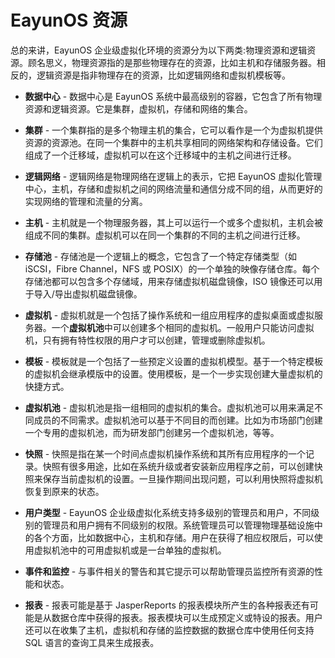 
# EayunOS 资源

总的来讲，EayunOS 企业级虚拟化环境的资源分为以下两类:物理资源和逻辑资源。顾名思义，物理资源指的是那些物理存在的资源，比如主机和存储服务器。相反的，逻辑资源是指非物理存在的资源，比如逻辑网络和虚拟机模板等。

-   **数据中心** - 数据中心是 EayunOS 系统中最高级别的容器，它包含了所有物理资源和逻辑资源。它是集群，虚拟机，存储和网络的集合。

-   **集群** - 一个集群指的是多个物理主机的集合，它可以看作是一个为虚拟机提供资源的资源池。在同一个集群中的主机共享相同的网络架构和存储设备。它们组成了一个迁移域，虚拟机可以在这个迁移域中的主机之间进行迁移。

-   **逻辑网络** - 逻辑网络是物理网络在逻辑上的表示，它把 EayunOS 虚拟化管理中心，主机，存储和虚拟机之间的网络流量和通信分成不同的组，从而更好的实现网络的管理和流量的分离。

-   **主机** - 主机就是一个物理服务器，其上可以运行一个或多个虚拟机，主机会被组成不同的集群。虚拟机可以在同一个集群的不同的主机之间进行迁移。

-   **存储池** - 存储池是一个逻辑上的概念，它包含了一个特定存储类型（如 iSCSI，Fibre Channel，NFS 或 POSIX）的一个单独的映像存储仓库。每个存储池都可以包含多个存储域，用来存储虚拟机磁盘镜像，ISO 镜像还可以用于导入/导出虚拟机磁盘镜像。

-   **虚拟机** - 虚拟机就是一个包括了操作系统和一组应用程序的虚拟桌面或虚拟服务器。一个**虚拟机池**中可以创建多个相同的虚拟机。一般用户只能访问虚拟机，只有拥有特性权限的用户才可以创建，管理或删除虚拟机。

-   **模板** - 模板就是一个包括了一些预定义设置的虚拟机模型。基于一个特定模板的虚拟机会继承模版中的设置。使用模板，是一个一步实现创建大量虚拟机的快捷方式。

-   **虚拟机池** - 虚拟机池是指一组相同的虚拟机的集合。虚拟机池可以用来满足不同成员的不同需求。虚拟机池可以基于不同目的而创建。比如为市场部门创建一个专用的虚拟机池，而为研发部门创建另一个虚拟机池，等等。

-   **快照** - 快照是指在某一个时间点虚拟机操作系统和其所有应用程序的一个记录。快照有很多用途，比如在系统升级或者安装新应用程序之前，可以创建快照来保存当前虚拟机的设置。一旦操作期间出现问题，可以利用快照将虚拟机恢复到原来的状态。

-   **用户类型** - EayunOS 企业级虚拟化系统支持多级别的管理员和用户，不同级别的管理员和用户拥有不同级别的权限。系统管理员可以管理物理基础设施中的各个方面，比如数据中心，主机和存储。用户在获得了相应权限后，可以使用虚拟机池中的可用虚拟机或是一台单独的虚拟机。
 
-   **事件和监控** - 与事件相关的警告和其它提示可以帮助管理员监控所有资源的性能和状态。

-   **报表** - 报表可能是基于 JasperReports 的报表模块所产生的各种报表还有可能是从数据仓库中获得的报表。报表模块可以生成预定义或特设的报表。用户还可以在收集了主机，虚拟机和存储的监控数据的数据仓库中使用任何支持 SQL 语言的查询工具来生成报表。
